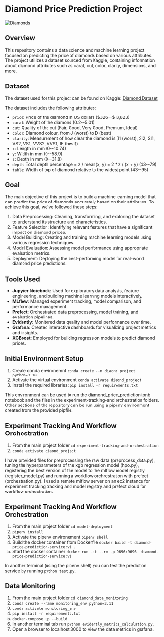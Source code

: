 # Diamond Price Prediction Project

![Diamonds](diamonds.jpg)

## Overview

This repository contains a data science and machine learning project focused on predicting the price of diamonds based on various attributes. The project utilizes a dataset sourced from Kaggle, containing information about diamond attributes such as carat, cut, color, clarity, dimensions, and more.

## Dataset

The dataset used for this project can be found on Kaggle: [Diamond Dataset](https://www.kaggle.com/datasets/shivam2503/diamonds)

The dataset includes the following attributes:
- `price`: Price of the diamond in US dollars (\$326--\$18,823)
- `carat`: Weight of the diamond (0.2--5.01)
- `cut`: Quality of the cut (Fair, Good, Very Good, Premium, Ideal)
- `color`: Diamond colour, from J (worst) to D (best)
- `clarity`: Measurement of how clear the diamond is (I1 (worst), SI2, SI1, VS2, VS1, VVS2, VVS1, IF (best))
- `x`: Length in mm (0--10.74)
- `y`: Width in mm (0--58.9)
- `z`: Depth in mm (0--31.8)
- `depth`: Total depth percentage = z / mean(x, y) = 2 * z / (x + y) (43--79)
- `table`: Width of top of diamond relative to the widest point (43--95)

## Goal

The main objective of this project is to build a machine learning model that can predict the price of diamonds accurately based on their attributes. To achieve this goal, we've followed these steps:

1. Data Preprocessing: Cleaning, transforming, and exploring the dataset to understand its structure and characteristics.
2. Feature Selection: Identifying relevant features that have a significant impact on diamond prices.
3. Model Building: Creating and training machine learning models using various regression techniques.
4. Model Evaluation: Assessing model performance using appropriate evaluation metrics.
5. Deployment: Deploying the best-performing model for real-world diamond price predictions.

## Tools Used

- **Jupyter Notebook**: Used for exploratory data analysis, feature engineering, and building machine learning models interactively.
- **MLflow**: Managed experiment tracking, model comparison, and performance management.
- **Prefect**: Orchestrated data preprocessing, model training, and evaluation pipelines.
- **Evidently**: Monitored data quality and model performance over time.
- **Grafana**: Created interactive dashboards for visualizing project metrics and insights.
- **XGBoost**: Employed for building regression models to predict diamond prices.

## Initial Environment Setup

1. Create conda environemnt `conda create --n diaond_project python=3.10`
2. Activate the virtual environment `conda activate diaond_project`
3. Install the required libraries: `pip install -r requirements.txt`

This environment can be used to run the diamond_price_prediction.ipnb notebook and the files in the experiment-tracking-and orchestration folders.  Other sections of the repository can be run using a pipenv environment created from the provided pipfile.

## Experiment Tracking And Workflow Orchestration

1. From the main project folder `cd experiment-tracking-and-orchestration`
2. `conda activate diaond_project`

I have provided files for preprocessing the raw data (preprocess_data.py), tuning the hyperparameters of the xgb regression model (hpo.py), registering the best version of the model to the mlflow model registry (register_model.py) and running a workflow orchrestration with prefect (orchestration.py). I used a remote mlflow server on an ec2 instance for experiment tracking tracking and model registry and prefect cloud for workflow orchestration.

## Experiment Tracking And Workflow Orchestration

1. From the main project folder `cd model-deployment`
2. `pipenv install`
3.  Activate the pipenv environement `pipenv shell`
4. Build the docker container from Dockerfile `docker build -t diamond-price-prediction-service:v1 .`
5. Start the docker container `docker run -it --rm -p 9696:9696  diamond-price-prediction-service:v1`

In another terminal (using the pipenv shell) you can test the prediction service by running `python test.py`.

## Data Monitoring

1. From the main project folder `cd diamond_data_monitoring`
2. `conda create --name monitoring_env python=3.11`
3. `conda activate monitoring_env`
4. `pip install -r requirements.txt`
5. `docker-compose up --build`
6. In another terminal tab run `python evidently_metrics_calculation.py`.
7. Open a browser to localhost:3000 to view the data metrics in grafana.  














